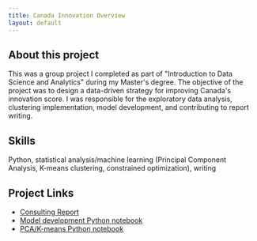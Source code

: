 ```yaml
---
title: Canada Innovation Overview
layout: default
---
```


## About this project 
This was a group project I completed as part of "Introduction to Data Science and Analytics" during my Master's degree. 
The objective of the project was to design a data-driven strategy for improving Canada's innovation score. 
I was responsible for the exploratory data analysis, clustering implementation, model development, and contributing to report writing.

## Skills
Python, statistical analysis/machine learning (Principal Component Analysis, K-means clustering, constrained optimization), writing

## Project Links
- [Consulting Report](https://alauzon13.github.io/canada-innovation/ConsultingReport.pdf)
- [Model development Python notebook]()
- [PCA/K-means Python notebook]()
